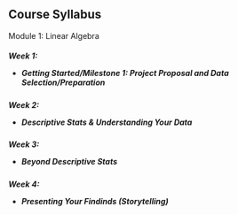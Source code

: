 
## Course Syllabus
Module 1: Linear Algebra
##### Week 1: <ul><li>Getting Started/Milestone 1: Project Proposal and Data Selection/Preparation</li></ul>
##### Week 2: <ul><li>Descriptive Stats & Understanding Your Data</li></ul>
##### Week 3: <ul><li>Beyond Descriptive Stats</li></ul>
##### Week 4: <ul><li>Presenting Your Findinds (Storytelling)</li></ul>

